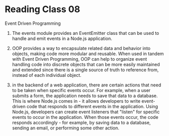 # Reading Class 08

Event Driven Programming

1) The events module provides an EventEmitter class that can be used to handle and emit events in a Node.js application.

2) OOP provides a way to encapsulate related data and behavior into objects, making code more modular and reusable. When used in tandem with Event Driven Programming, OOP can help to organize event handling code into discrete objects that can be more easily maintained and extended since there is a single source of truth to reference from, instead of each individual object.

3) in the backend of a web application, there are certain actions that need to be taken when specific events occur. For example, when a user submits a form, the application needs to save that data to a database. This is where Node.js comes in - it allows developers to write event-driven code that responds to different events in the application. Using Node.js, developers can create event listeners that "listen" for specific events to occur in the application. When those events occur, the code responds accordingly - for example, by saving data to a database, sending an email, or performing some other action.
